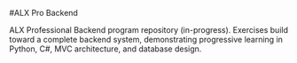 #ALX Pro Backend

ALX Professional Backend program repository (in-progress). Exercises build toward a complete backend system, demonstrating progressive learning in Python, C#, MVC architecture, and database design.
